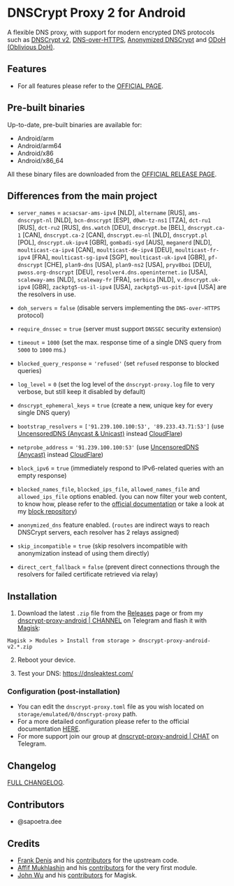 # DNSCrypt Proxy 2 for Android

A flexible DNS proxy, with support for modern encrypted DNS protocols such as [DNSCrypt v2](https://dnscrypt.info/protocol), [DNS-over-HTTPS](https://www.rfc-editor.org/rfc/rfc8484.txt), [Anonymized DNSCrypt](https://github.com/DNSCrypt/dnscrypt-protocol/blob/master/ANONYMIZED-DNSCRYPT.txt) and [ODoH (Oblivious DoH)](https://github.com/DNSCrypt/dnscrypt-resolvers/blob/master/v3/odoh.md).


## Features

- For all features please refer to the [OFFICIAL PAGE](https://github.com/DNSCrypt/dnscrypt-proxy#features).


## Pre-built binaries

Up-to-date, pre-built binaries are available for:

- Android/arm
- Android/arm64
- Android/x86
- Android/x86_64

All these binary files are downloaded from the [OFFICIAL RELEASE PAGE](https://github.com/DNSCrypt/dnscrypt-proxy/releases).


## Differences from the main project

- `server_names` = `acsacsar-ams-ipv4` [NLD], `altername` [RUS], `ams-dnscrypt-nl` [NLD], `bcn-dnscrypt` [ESP], `d0wn-tz-ns1` [TZA], `dct-ru1` [RUS], `dct-ru2` [RUS], `dns.watch` [DEU], `dnscrypt.be` [BEL], `dnscrypt.ca-1` [CAN], `dnscrypt.ca-2` [CAN], `dnscrypt.eu-nl` [NLD], `dnscrypt.pl` [POL], `dnscrypt.uk-ipv4` [GBR], `gombadi-syd` [AUS], `meganerd` [NLD], `moulticast-ca-ipv4` [CAN], `moulticast-de-ipv4` [DEU], `moulticast-fr-ipv4` [FRA], `moulticast-sg-ipv4` [SGP], `moulticast-uk-ipv4` [GBR], `pf-dnscrypt` [CHE], `plan9-dns` [USA], `plan9-ns2` [USA], `pryv8boi` [DEU], `pwoss.org-dnscrypt` [DEU], `resolver4.dns.openinternet.io` [USA], `scaleway-ams` [NLD], `scaleway-fr` [FRA], `serbica` [NLD], `v.dnscrypt.uk-ipv4` [GBR], `zackptg5-us-il-ipv4` [USA], `zackptg5-us-pit-ipv4` [USA] are the resolvers in use.

- `doh_servers` = `false` (disable servers implementing the `DNS-over-HTTPS` protocol)

- `require_dnssec` = `true` (server must support `DNSSEC` security extension)

- `timeout` = `1000` (set the max. response time of a single DNS query from `5000` to `1000` ms.)

- `blocked_query_response` = `'refused'` (set `refused` response to blocked queries)

- `log_level` = `0` (set the log level of the `dnscrypt-proxy.log` file to very verbose, but still keep it disabled by default)

- `dnscrypt_ephemeral_keys` = `true` (create a new, unique key for every single DNS query)

- `bootstrap_resolvers` = `['91.239.100.100:53', '89.233.43.71:53']` (use [UncensoredDNS (Anycast & Unicast)](https://blog.uncensoreddns.org/) instead [CloudFlare](https://iscloudflaresafeyet.com/))

- `netprobe_address` = `'91.239.100.100:53'` (use [UncensoredDNS (Anycast)](https://blog.uncensoreddns.org/) instead [CloudFlare](https://iscloudflaresafeyet.com/))

- `block_ipv6` = `true` (immediately respond to IPv6-related queries with an empty response)

- `blocked_names_file`, `blocked_ips_file`, `allowed_names_file` and `allowed_ips_file` options enabled. (you can now filter your web content, to know how, please refer to the [official documentation](https://github.com/DNSCrypt/dnscrypt-proxy/wiki/Filters) or take a look at my [block repository](https://codeberg.org/quindecim/block))

- `anonymized_dns` feature enabled. (`routes` are indirect ways to reach DNSCrypt servers, each resolver has 2 relays assigned)

- `skip_incompatible` = `true` (skip resolvers incompatible with anonymization instead of using them directly)

- `direct_cert_fallback` = `false` (prevent direct connections through the resolvers for failed certificate retrieved via relay)


## Installation

1. Download the latest `.zip` file from the [Releases](https://codeberg.org/quindecim/dnscrypt-proxy-android/releases) page or from my [dnscrypt-proxy-android | CHANNEL](https://t.me/dnscrypt_proxy) on Telegram and flash it with [Magisk](https://github.com/topjohnwu/Magisk):

```
Magisk > Modules > Install from storage > dnscrypt-proxy-android-v2.*.zip
```

2. Reboot your device.

3. Test your DNS: https://dnsleaktest.com/


### Configuration (post-installation)

- You can edit the `dnscrypt-proxy.toml` file as you wish located on `storage/emulated/0/dnscrypt-proxy` path.
- For a more detailed configuration please refer to the official documentation [HERE](https://github.com/DNSCrypt/dnscrypt-proxy/wiki/Configuration).
- For more support join our group at [dnscrypt-proxy-android | CHAT](https://t.me/qd_invitations) on Telegram.


## Changelog

[FULL CHANGELOG](https://codeberg.org/quindecim/dnscrypt-proxy-android/src/branch/master/CHANGELOG.md).


## Contributors

- @sapoetra.dee


## Credits

- [Frank Denis](https://github.com/jedisct1) and his [contributors](https://github.com/DNSCrypt/dnscrypt-proxy/graphs/contributors) for the upstream code.
- [Affif Mukhlashin](https://github.com/bluemeda) and his [contributors](https://github.com/bluemeda/dnscrypt-proxy-magisk/graphs/contributors) for the very first module.
- [John Wu](https://github.com/topjohnwu) and his [contributors](https://github.com/topjohnwu/Magisk/graphs/contributors) for Magisk.
